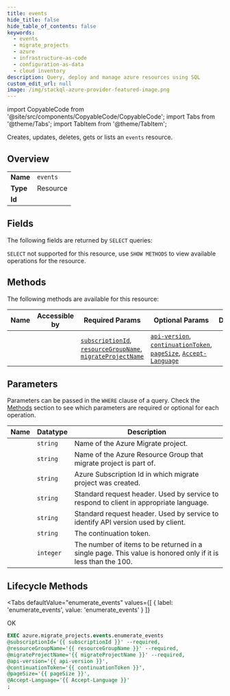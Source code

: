 ```yaml
--- 
title: events
hide_title: false
hide_table_of_contents: false
keywords:
  - events
  - migrate_projects
  - azure
  - infrastructure-as-code
  - configuration-as-data
  - cloud inventory
description: Query, deploy and manage azure resources using SQL
custom_edit_url: null
image: /img/stackql-azure-provider-featured-image.png
---
```


import CopyableCode from '@site/src/components/CopyableCode/CopyableCode';
import Tabs from '@theme/Tabs';
import TabItem from '@theme/TabItem';

Creates, updates, deletes, gets or lists an <code>events</code> resource.

## Overview
<table><tbody>
<tr><td><b>Name</b></td><td><code>events</code></td></tr>
<tr><td><b>Type</b></td><td>Resource</td></tr>
<tr><td><b>Id</b></td><td><CopyableCode code="azure.migrate_projects.events" /></td></tr>
</tbody></table>

## Fields

The following fields are returned by `SELECT` queries:

`SELECT` not supported for this resource, use `SHOW METHODS` to view available operations for the resource.


## Methods

The following methods are available for this resource:

<table>
<thead>
    <tr>
    <th>Name</th>
    <th>Accessible by</th>
    <th>Required Params</th>
    <th>Optional Params</th>
    <th>Description</th>
    </tr>
</thead>
<tbody>
<tr>
    <td><a href="#enumerate_events"><CopyableCode code="enumerate_events" /></a></td>
    <td><CopyableCode code="exec" /></td>
    <td><a href="#parameter-subscriptionId"><code>subscriptionId</code></a>, <a href="#parameter-resourceGroupName"><code>resourceGroupName</code></a>, <a href="#parameter-migrateProjectName"><code>migrateProjectName</code></a></td>
    <td><a href="#parameter-api-version"><code>api-version</code></a>, <a href="#parameter-continuationToken"><code>continuationToken</code></a>, <a href="#parameter-pageSize"><code>pageSize</code></a>, <a href="#parameter-Accept-Language"><code>Accept-Language</code></a></td>
    <td></td>
</tr>
</tbody>
</table>

## Parameters

Parameters can be passed in the `WHERE` clause of a query. Check the [Methods](#methods) section to see which parameters are required or optional for each operation.

<table>
<thead>
    <tr>
    <th>Name</th>
    <th>Datatype</th>
    <th>Description</th>
    </tr>
</thead>
<tbody>
<tr id="parameter-migrateProjectName">
    <td><CopyableCode code="migrateProjectName" /></td>
    <td><code>string</code></td>
    <td>Name of the Azure Migrate project.</td>
</tr>
<tr id="parameter-resourceGroupName">
    <td><CopyableCode code="resourceGroupName" /></td>
    <td><code>string</code></td>
    <td>Name of the Azure Resource Group that migrate project is part of.</td>
</tr>
<tr id="parameter-subscriptionId">
    <td><CopyableCode code="subscriptionId" /></td>
    <td><code>string</code></td>
    <td>Azure Subscription Id in which migrate project was created.</td>
</tr>
<tr id="parameter-Accept-Language">
    <td><CopyableCode code="Accept-Language" /></td>
    <td><code>string</code></td>
    <td>Standard request header. Used by service to respond to client in appropriate language.</td>
</tr>
<tr id="parameter-api-version">
    <td><CopyableCode code="api-version" /></td>
    <td><code>string</code></td>
    <td>Standard request header. Used by service to identify API version used by client.</td>
</tr>
<tr id="parameter-continuationToken">
    <td><CopyableCode code="continuationToken" /></td>
    <td><code>string</code></td>
    <td>The continuation token.</td>
</tr>
<tr id="parameter-pageSize">
    <td><CopyableCode code="pageSize" /></td>
    <td><code>integer</code></td>
    <td>The number of items to be returned in a single page. This value is honored only if it is less than the 100.</td>
</tr>
</tbody>
</table>

## Lifecycle Methods

<Tabs
    defaultValue="enumerate_events"
    values={[
        { label: 'enumerate_events', value: 'enumerate_events' }
    ]}
>
<TabItem value="enumerate_events">

OK

```sql
EXEC azure.migrate_projects.events.enumerate_events 
@subscriptionId='{{ subscriptionId }}' --required, 
@resourceGroupName='{{ resourceGroupName }}' --required, 
@migrateProjectName='{{ migrateProjectName }}' --required, 
@api-version='{{ api-version }}', 
@continuationToken='{{ continuationToken }}', 
@pageSize='{{ pageSize }}', 
@Accept-Language='{{ Accept-Language }}'
;
```
</TabItem>
</Tabs>
